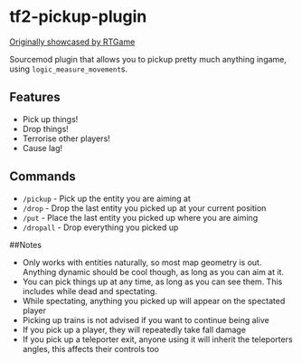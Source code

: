 # tf2-pickup-plugin

[Originally showcased by RTGame](https://www.youtube.com/watch?v=6SHx4wfeucc)

Sourcemod plugin that allows you to pickup pretty much anything ingame, using `logic_measure_movement`s.

## Features

* Pick up things!
* Drop things!
* Terrorise other players!
* Cause lag!

## Commands
* `/pickup` - Pick up the entity you are aiming at
* `/drop` - Drop the last entity you picked up at your current position
* `/put` - Place the last entity you picked up where you are aiming
* `/dropall` - Drop everything you picked up

##Notes
* Only works with entities naturally, so most map geometry is out. Anything dynamic should be cool though, as long as you can aim at it.
* You can pick things up at any time, as long as you can see them. This includes while dead and spectating.
* While spectating, anything you picked up will appear on the spectated player
* Picking up trains is not advised if you want to continue being alive
* If you pick up a player, they will repeatedly take fall damage
* If you pick up a teleporter exit, anyone using it will inherit the teleporters angles, this affects their controls too
